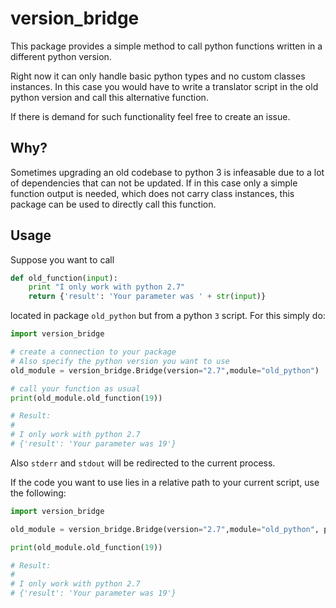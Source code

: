 # version_bridge


This package provides a simple method to call python functions written in a different python version.

Right now it can only handle basic python types and no custom classes instances.
In this case you would have to write a translator script in the old python version and call this alternative function.

If there is demand for such functionality feel free to create an issue.

## Why?

Sometimes upgrading an old codebase to python 3 is infeasable due to a lot of dependencies that can not be updated. If in this case only a simple function output is needed, which does not carry class instances, this package can be used to directly call this function.

## Usage

Suppose you want to call 
```python
def old_function(input):
    print "I only work with python 2.7"
    return {'result': 'Your parameter was ' + str(input)}
```
located in package `old_python` but from a python `3` script.
For this simply do:

```python
import version_bridge

# create a connection to your package 
# Also specify the python version you want to use
old_module = version_bridge.Bridge(version="2.7",module="old_python")

# call your function as usual
print(old_module.old_function(19))

# Result:
#
# I only work with python 2.7
# {'result': 'Your parameter was 19'}
```
Also `stderr` and `stdout` will be redirected to the current process.

If the code you want to use lies in a relative path to your current script, use the following:

```python
import version_bridge

old_module = version_bridge.Bridge(version="2.7",module="old_python", path="../path/relative/to/script")

print(old_module.old_function(19))

# Result:
#
# I only work with python 2.7
# {'result': 'Your parameter was 19'}
```